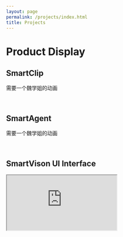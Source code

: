 ```yaml
---
layout: page
permalink: /projects/index.html
title: Projects
---
```




# Product Display

## SmartClip

需要一个魏学姐的动画

<br>

## SmartAgent

需要一个魏学姐的动画

<br>

## SmartVison UI Interface

<iframe src="https://github.com/SongningLai/SongningLai.github.io/blob/main/images/UIdemo.gif">

<br>

<br>

---

# Concept

需要魏学姐的一个海报

<br>

---

# Selling


<img src="images/xiaoshouhaibao.png" width = "1700" height = "2600" alt="Zexin Fu" align=center />

<br>

---






